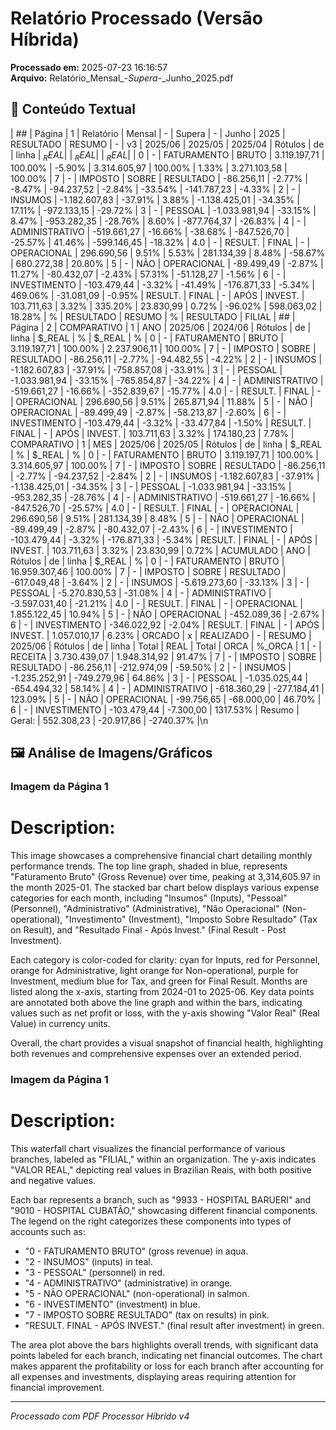 # Relatório Processado (Versão Híbrida)
**Processado em:** 2025-07-23 16:16:57  
**Arquivo:** Relatório_Mensal_-_Supera_-_Junho_2025.pdf  

## 📝 Conteúdo Textual

| ## | Página | 1 | Relatório | Mensal | - | Supera | - | Junho | 2025 | RESULTADO | RESUMO | - | v3 | 2025/06 | 2025/05 | 2025/04 | Rótulos | de | linha | $_REAL | % | %$ | $_REAL | % | %$ | $_REAL | % | %$ | 0 | - | FATURAMENTO | BRUTO | 3.119.197,71 | 100.00% | -5.90% | 3.314.605,97 | 100.00% | 1.33% | 3.271.103,58 | 100.00% | 7 | - | IMPOSTO | SOBRE | RESULTADO | -86.256,11 | -2.77% | -8.47% | -94.237,52 | -2.84% | -33.54% | -141.787,23 | -4.33% | 2 | - | INSUMOS | -1.182.607,83 | -37.91% | 3.88% | -1.138.425,01 | -34.35% | 17.11% | -972.133,15 | -29.72% | 3 | - | PESSOAL | -1.033.981,94 | -33.15% | 8.47% | -953.282,35 | -28.76% | 8.60% | -877.764,37 | -26.83% | 4 | - | ADMINISTRATIVO | -519.661,27 | -16.66% | -38.68% | -847.526,70 | -25.57% | 41.46% | -599.146,45 | -18.32% | 4.0 | - | RESULT. | FINAL | - | OPERACIONAL | 296.690,56 | 9.51% | 5.53% | 281.134,39 | 8.48% | -58.67% | 680.272,38 | 20.80% | 5 | - | NÃO | OPERACIONAL | -89.499,49 | -2.87% | 11.27% | -80.432,07 | -2.43% | 57.31% | -51.128,27 | -1.56% | 6 | - | INVESTIMENTO | -103.479,44 | -3.32% | -41.49% | -176.871,33 | -5.34% | 469.06% | -31.081,09 | -0.95% | RESULT. | FINAL | - | APÓS | INVEST. | 103.711,63 | 3.32% | 335.20% | 23.830,99 | 0.72% | -96.02% | 598.063,02 | 18.28% | % | RESULTADO | RESUMO | % | RESULTADO | FILIAL | ## | Página | 2 | COMPARATIVO | 1 | ANO | 2025/06 | 2024/06 | Rótulos | de | linha | $_REAL | % | $_REAL | % | 0 | - | FATURAMENTO | BRUTO | 3.119.197,71 | 100.00% | 2.237.906,11 | 100.00% | 7 | - | IMPOSTO | SOBRE | RESULTADO | -86.256,11 | -2.77% | -94.482,55 | -4.22% | 2 | - | INSUMOS | -1.182.607,83 | -37.91% | -758.857,08 | -33.91% | 3 | - | PESSOAL | -1.033.981,94 | -33.15% | -765.854,87 | -34.22% | 4 | - | ADMINISTRATIVO | -519.661,27 | -16.66% | -352.839,67 | -15.77% | 4.0 | - | RESULT. | FINAL | - | OPERACIONAL | 296.690,56 | 9.51% | 265.871,94 | 11.88% | 5 | - | NÃO | OPERACIONAL | -89.499,49 | -2.87% | -58.213,87 | -2.60% | 6 | - | INVESTIMENTO | -103.479,44 | -3.32% | -33.477,84 | -1.50% | RESULT. | FINAL | - | APÓS | INVEST. | 103.711,63 | 3.32% | 174.180,23 | 7.78% | COMPARATIVO | 1 | MES | 2025/06 | 2025/05 | Rótulos | de | linha | $_REAL | % | $_REAL | % | 0 | - | FATURAMENTO | BRUTO | 3.119.197,71 | 100.00% | 3.314.605,97 | 100.00% | 7 | - | IMPOSTO | SOBRE | RESULTADO | -86.256,11 | -2.77% | -94.237,52 | -2.84% | 2 | - | INSUMOS | -1.182.607,83 | -37.91% | -1.138.425,01 | -34.35% | 3 | - | PESSOAL | -1.033.981,94 | -33.15% | -953.282,35 | -28.76% | 4 | - | ADMINISTRATIVO | -519.661,27 | -16.66% | -847.526,70 | -25.57% | 4.0 | - | RESULT. | FINAL | - | OPERACIONAL | 296.690,56 | 9.51% | 281.134,39 | 8.48% | 5 | - | NÃO | OPERACIONAL | -89.499,49 | -2.87% | -80.432,07 | -2.43% | 6 | - | INVESTIMENTO | -103.479,44 | -3.32% | -176.871,33 | -5.34% | RESULT. | FINAL | - | APÓS | INVEST. | 103.711,63 | 3.32% | 23.830,99 | 0.72% | ACUMULADO | ANO | Rótulos | de | linha | $_REAL | % | 0 | - | FATURAMENTO | BRUTO | 16.959.307,46 | 100.00% | 7 | - | IMPOSTO | SOBRE | RESULTADO | -617.049,48 | -3.64% | 2 | - | INSUMOS | -5.619.273,60 | -33.13% | 3 | - | PESSOAL | -5.270.830,53 | -31.08% | 4 | - | ADMINISTRATIVO | -3.597.031,40 | -21.21% | 4.0 | - | RESULT. | FINAL | - | OPERACIONAL | 1.855.122,45 | 10.94% | 5 | - | NÃO | OPERACIONAL | -452.089,36 | -2.67% | 6 | - | INVESTIMENTO | -346.022,92 | -2.04% | RESULT. | FINAL | - | APÓS | INVEST. | 1.057.010,17 | 6.23% | ORCADO | x | REALIZADO | - | RESUMO | 2025/06 | Rótulos | de | linha | Total | REAL | Total | ORCA | %_ORCA | 1 | - | RECEITA | 3.730.439,07 | 1.948.314,92 | 91.47% | 7 | - | IMPOSTO | SOBRE | RESULTADO | -86.256,11 | -212.974,09 | -59.50% | 2 | - | INSUMOS | -1.235.252,91 | -749.279,96 | 64.86% | 3 | - | PESSOAL | -1.035.025,44 | -654.494,32 | 58.14% | 4 | - | ADMINISTRATIVO | -618.360,29 | -277.184,41 | 123.09% | 5 | - | NÃO | OPERACIONAL | -99.756,65 | -68.000,00 | 46.70% | 6 | - | INVESTIMENTO | -103.479,44 | -7.300,00 | 1317.53% | Resumo | Geral: | 552.308,23 | -20.917,86 | -2740.37% |\n

## 🖼️ Análise de Imagens/Gráficos

### Imagem da Página 1


# Description:
This image showcases a comprehensive financial chart detailing monthly performance trends. The top line graph, shaded in blue, represents "Faturamento Bruto" (Gross Revenue) over time, peaking at 3,314,605.97 in the month 2025-01. The stacked bar chart below displays various expense categories for each month, including "Insumos" (Inputs), "Pessoal" (Personnel), "Administrativo" (Administrative), "Não Operacional" (Non-operational), "Investimento" (Investment), "Imposto Sobre Resultado" (Tax on Result), and "Resultado Final - Após Invest." (Final Result - Post Investment).

Each category is color-coded for clarity: cyan for Inputs, red for Personnel, orange for Administrative, light orange for Non-operational, purple for Investment, medium blue for Tax, and green for Final Result. Months are listed along the x-axis, starting from 2024-01 to 2025-06. Key data points are annotated both above the line graph and within the bars, indicating values such as net profit or loss, with the y-axis showing "Valor Real" (Real Value) in currency units.

Overall, the chart provides a visual snapshot of financial health, highlighting both revenues and comprehensive expenses over an extended period.

### Imagem da Página 1


# Description:
This waterfall chart visualizes the financial performance of various branches, labeled as "FILIAL," within an organization. The y-axis indicates "VALOR REAL," depicting real values in Brazilian Reais, with both positive and negative values.

Each bar represents a branch, such as "9933 - HOSPITAL BARUERI" and "9010 - HOSPITAL CUBATÃO," showcasing different financial components. The legend on the right categorizes these components into types of accounts such as:

- "0 - FATURAMENTO BRUTO" (gross revenue) in aqua.
- "2 - INSUMOS" (inputs) in teal.
- "3 - PESSOAL" (personnel) in red.
- "4 - ADMINISTRATIVO" (administrative) in orange.
- "5 - NÃO OPERACIONAL" (non-operational) in salmon.
- "6 - INVESTIMENTO" (investment) in blue.
- "7 - IMPOSTO SOBRE RESULTADO" (tax on results) in pink.
- "RESULT. FINAL - APÓS INVEST." (final result after investment) in green.

The area plot above the bars highlights overall trends, with significant data points labeled for each branch, indicating net financial outcomes. The chart makes apparent the profitability or loss for each branch after accounting for all expenses and investments, displaying areas requiring attention for financial improvement.



---
*Processado com PDF Processor Híbrido v4*

